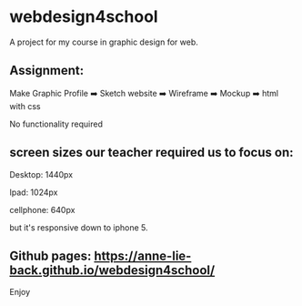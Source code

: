# webdesign4school
A project for my course in graphic design for web.

## Assignment:
Make Graphic Profile :arrow_right: Sketch website :arrow_right: Wireframe :arrow_right: Mockup :arrow_right: html with css

No functionality required

## screen sizes our teacher required us to focus on:

Desktop: 1440px

Ipad: 1024px

cellphone: 640px

but it's responsive down to iphone 5.


## Github pages: https://anne-lie-back.github.io/webdesign4school/

Enjoy
